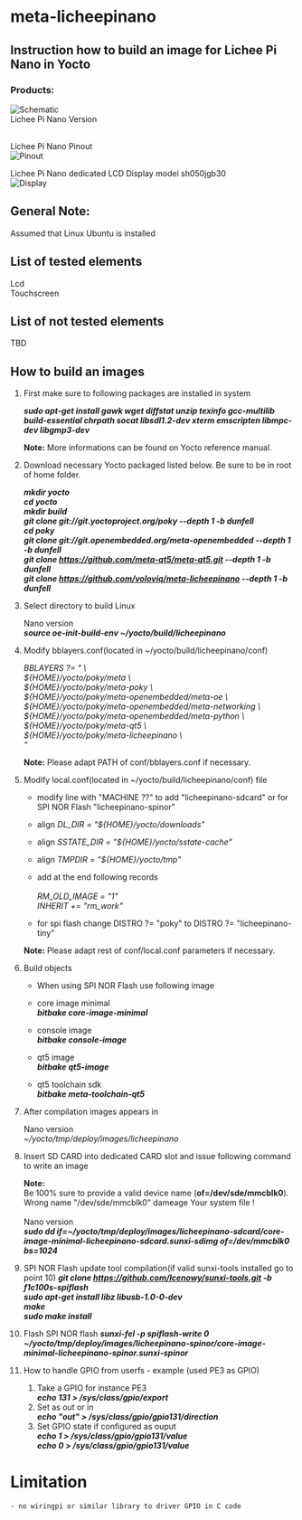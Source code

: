 # meta-licheepinano

## Instruction how to build an image for Lichee Pi Nano in Yocto

### Products:

![Schematic](licheepi-nano.png) <br>
Lichee Pi Nano Version <br>
<br>

Lichee Pi Nano Pinout <br>
![Pinout](licheepinano-pinout.png) <br>

Lichee Pi Nano dedicated LCD Display model sh050jgb30 <br>
![Display](licheepi-zero-nano-lcd-display.jpg) <br>

## General Note:
Assumed that Linux Ubuntu is installed

## List of tested elements

Lcd <br>
Touchscreen <br>

## List of not tested elements

TBD <br>

## How to build an images

1. First make sure to following packages are installed in system

    ***sudo apt-get install gawk wget diffstat unzip texinfo gcc-multilib build-essential chrpath socat libsdl1.2-dev xterm emscripten libmpc-dev libgmp3-dev***

    **Note:**
    More informations can be found on Yocto reference manual.

2. Download necessary Yocto packaged listed below. Be sure to be in root of home folder.

	***mkdir yocto***<br>
	***cd yocto*** <br>
	***mkdir build*** <br>
	***git clone git://git.yoctoproject.org/poky --depth 1 -b dunfell*** <br>
        ***cd poky*** <br>
	***git clone git://git.openembedded.org/meta-openembedded --depth 1 -b dunfell*** <br>
	***git clone https://github.com/meta-qt5/meta-qt5.git --depth 1 -b dunfell*** <br>
	***git clone https://github.com/voloviq/meta-licheepinano --depth 1 -b dunfell*** <br>

3. Select directory to build Linux

    Nano version <br>
	***source oe-init-build-env ~/yocto/build/licheepinano*** <br>

4. Modify bblayers.conf(located in ~/yocto/build/licheepinano/conf)

    *BBLAYERS ?= " \\\
      ${HOME}/yocto/poky/meta \\\
      ${HOME}/yocto/poky/meta-poky \\\
      ${HOME}/yocto/poky/meta-openembedded/meta-oe \\\
      ${HOME}/yocto/poky/meta-openembedded/meta-networking \\\
      ${HOME}/yocto/poky/meta-openembedded/meta-python \\\
      ${HOME}/yocto/poky/meta-qt5 \\\
      ${HOME}/yocto/poky/meta-licheepinano \\\
      "*<br>

    **Note:** Please adapt PATH of conf/bblayers.conf if necessary. <br>

5. Modify local.conf(located in ~/yocto/build/licheepinano/conf) file

    - modify line with "MACHINE ??" to add "licheepinano-sdcard" or for SPI NOR Flash "licheepinano-spinor"

    - align *DL_DIR = "${HOME}/yocto/downloads"* <br>

    - align *SSTATE_DIR = "${HOME}/yocto/sstate-cache"* <br>
    
    - align *TMPDIR = "${HOME}/yocto/tmp"* <br>
    
    - add at the end following records <br> <br>
    	*RM_OLD_IMAGE = "1"* <br>
	    *INHERIT += "rm_work"* <br>
    - for spi flash change DISTRO ?= "poky" to DISTRO ?= "licheepinano-tiny" <br>

    **Note:** Please adapt rest of conf/local.conf parameters if necessary. <br>

6. Build objects

    - When using SPI NOR Flash use following image
    - core image minimal <br>
      ***bitbake core-image-minimal*** <br>

    - console image <br>
      ***bitbake console-image*** <br>

    - qt5 image <br>
      ***bitbake qt5-image*** <br>

    - qt5 toolchain sdk <br>
      ***bitbake meta-toolchain-qt5*** <br>

7. After compilation images appears in

    Nano version <br>
	*~/yocto/tmp/deploy/images/licheepinano* <br>

8. Insert SD CARD into dedicated CARD slot and issue following command to write an image

    **Note:** <br>
    Be 100% sure to provide a valid device name (**of=/dev/sde/mmcblk0**). Wrong name "/dev/sde/mmcblk0" dameage Your system file ! <br> <br>
        Nano version <br>
    	***sudo dd if=~/yocto/tmp/deploy/images/licheepinano-sdcard/core-image-minimal-licheepinano-sdcard.sunxi-sdimg of=/dev/mmcblk0 bs=1024*** <br>

9. SPI NOR Flash update tool compilation(if valid sunxi-tools installed go to point 10)
    ***git clone https://github.com/Icenowy/sunxi-tools.git -b f1c100s-spiflash***<br>
    ***sudo apt-get install libz libusb-1.0-0-dev***<br>
    ***make***<br>
    ***sudo make install***<br>

10. Flash SPI NOR flash
    ***sunxi-fel -p spiflash-write 0 ~/yocto/tmp/deploy/images/licheepinano-spinor/core-image-minimal-licheepinano-spinor.sunxi-spinor***<br>

11. How to handle GPIO from userfs - example (used PE3 as GPIO)

    1. Take a GPIO for instance PE3<br>
    ***echo 131 > /sys/class/gpio/export***<br>
    2. Set as out or in<br>
    ***echo "out" > /sys/class/gpio/gpio131/direction***<br>
    3. Set GPIO state if configured as ouput<br>
    ***echo 1 > /sys/class/gpio/gpio131/value***<br>
    ***echo 0 > /sys/class/gpio/gpio131/value***<br>
    
# Limitation
	- no wiringpi or similar library to driver GPIO in C code
